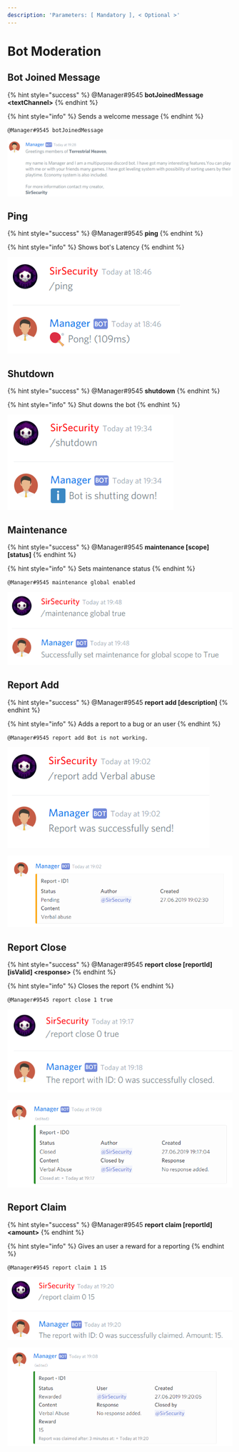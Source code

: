 ```yaml
---
description: 'Parameters: [ Mandatory ], < Optional >'
---
```


# Bot Moderation

## Bot Joined Message

{% hint style="success" %}
@Manager\#9545 **botJoinedMessage &lt;textChannel&gt;**
{% endhint %}

{% hint style="info" %}
Sends a welcome message
{% endhint %}

```text
@Manager#9545 botJoinedMessage
```

![](../.gitbook/assets/botjoinedmessage.PNG)

## Ping

{% hint style="success" %}
@Manager\#9545 **ping**
{% endhint %}

{% hint style="info" %}
Shows bot's Latency
{% endhint %}

![](../.gitbook/assets/ping.PNG)

## Shutdown

{% hint style="success" %}
@Manager\#9545 **shutdown**
{% endhint %}

{% hint style="info" %}
Shut downs the bot
{% endhint %}

![](../.gitbook/assets/shutdown.PNG)

## Maintenance

{% hint style="success" %}
@Manager\#9545 **maintenance \[scope\] \[status\]**
{% endhint %}

{% hint style="info" %}
Sets maintenance status
{% endhint %}

```text
@Manager#9545 maintenance global enabled
```

![](../.gitbook/assets/maintenance.PNG)

## Report Add

{% hint style="success" %}
@Manager\#9545 **report add \[description\]**
{% endhint %}

{% hint style="info" %}
Adds a report to a bug or an user
{% endhint %}

```text
@Manager#9545 report add Bot is not working.
```

![](../.gitbook/assets/reportadded.PNG)

![](../.gitbook/assets/reportaddedembed.PNG)



## Report Close

{% hint style="success" %}
@Manager\#9545 **report close \[reportId\] \[isValid\] &lt;response&gt;**
{% endhint %}

{% hint style="info" %}
Closes the report
{% endhint %}

```text
@Manager#9545 report close 1 true
```

![](../.gitbook/assets/reportclosed.PNG)

![](../.gitbook/assets/reportclosedembed.PNG)

## Report Claim

{% hint style="success" %}
@Manager\#9545 **report claim \[reportId\] &lt;amount&gt;**
{% endhint %}

{% hint style="info" %}
Gives an user a reward for a reporting
{% endhint %}

```text
@Manager#9545 report claim 1 15
```

![](../.gitbook/assets/reportclaimed.PNG)

![](../.gitbook/assets/reportclaimedembed.PNG)

